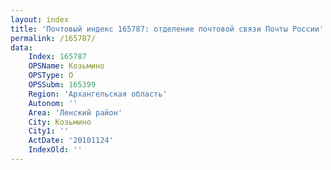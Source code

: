 ```yaml
---
layout: index
title: 'Почтовый индекс 165787: отделение почтовой связи Почты России'
permalink: /165787/
data:
    Index: 165787
    OPSName: Козьмино
    OPSType: О
    OPSSubm: 165399
    Region: 'Архангельская область'
    Autonom: ''
    Area: 'Ленский район'
    City: Козьмино
    City1: ''
    ActDate: '20101124'
    IndexOld: ''
---
```

